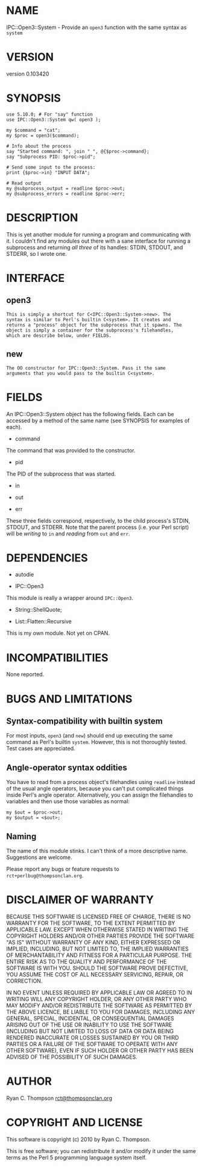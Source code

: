 # NAME

IPC::Open3::System - Provide an `open3` function with the same syntax as `system`

# VERSION

version 0.103420

# SYNOPSIS

    use 5.10.0; # For "say" function
    use IPC::Open3::System qw( open3 );

    my $command = "cat";
    my $proc = open3($command);

    # Info about the process
    say "Started command: ", join " ", @{$proc->command};
    say "Subprocess PID: $proc->pid";

    # Send some input to the process:
    print {$proc->in} "INPUT DATA";

    # Read output
    my @subprocess_output = readline $proc->out;
    my @subprocess_errors = readline $proc->err;

# DESCRIPTION

This is yet another module for running a program and communicating
with it. I couldn't find any modules out there with a sane interface
for running a subprocess and returning *all three* of its handles:
STDIN, STDOUT, and STDERR, so I wrote one.

# INTERFACE

## open3

    This is simply a shortcut for C<IPC::Open3::System->new>. The
    syntax is similar to Perl's builtin C<system>. It creates and
    returns a "process" object for the subprocess that it spawns. The
    object is simply a container for the subprocess's filehandles,
    which are describe below, under FIELDS.

## new

    The OO constructor for IPC::Open3::System. Pass it the same
    arguments that you would pass to the builtin C<system>.

# FIELDS

An IPC::Open3::System object has the following fields. Each can be
accessed by a method of the same name (see SYNOPSIS for examples of
each).

- command

The command that was provided to the constructor.

- pid

The PID of the subprocess that was started.

- in

- out

- err

These three fields correspond, respectively, to the child process's
STDIN, STDOUT, and STDERR. Note that the parent process (i.e. your
Perl script) will be *writing* to `in` and *reading* from `out` and
`err`.

# DEPENDENCIES

- autodie

- IPC::Open3

This module is really a wrapper around `IPC::Open3`.

- String::ShellQuote;

- List::Flatten::Recursive

This is my own module. Not yet on CPAN.

# INCOMPATIBILITIES

None reported.

# BUGS AND LIMITATIONS

## Syntax-compatibility with builtin system

For most inputs, `open3` (and `new`) should end up executing the
same command as Perl's builtin `system`. However, this is not
thoroughly tested. Test cases are appreciated.

## Angle-operator syntax oddities

You have to read from a process object's filehandles using `readline`
instead of the usual angle operators, because you can't put
complicated things inside Perl's angle operator. Alternatively, you
can assign the filehandles to variables and then use those variables
as normal:

    my $out = $proc->out;
    my $output = <$out>;

## Naming

The name of this module stinks. I can't think of a more descriptive
name. Suggestions are welcome.

Please report any bugs or feature requests to
`rct+perlbug@thompsonclan.org`.

# DISCLAIMER OF WARRANTY

BECAUSE THIS SOFTWARE IS LICENSED FREE OF CHARGE, THERE IS NO WARRANTY
FOR THE SOFTWARE, TO THE EXTENT PERMITTED BY APPLICABLE LAW. EXCEPT WHEN
OTHERWISE STATED IN WRITING THE COPYRIGHT HOLDERS AND/OR OTHER PARTIES
PROVIDE THE SOFTWARE "AS IS" WITHOUT WARRANTY OF ANY KIND, EITHER
EXPRESSED OR IMPLIED, INCLUDING, BUT NOT LIMITED TO, THE IMPLIED
WARRANTIES OF MERCHANTABILITY AND FITNESS FOR A PARTICULAR PURPOSE. THE
ENTIRE RISK AS TO THE QUALITY AND PERFORMANCE OF THE SOFTWARE IS WITH
YOU. SHOULD THE SOFTWARE PROVE DEFECTIVE, YOU ASSUME THE COST OF ALL
NECESSARY SERVICING, REPAIR, OR CORRECTION.

IN NO EVENT UNLESS REQUIRED BY APPLICABLE LAW OR AGREED TO IN WRITING
WILL ANY COPYRIGHT HOLDER, OR ANY OTHER PARTY WHO MAY MODIFY AND/OR
REDISTRIBUTE THE SOFTWARE AS PERMITTED BY THE ABOVE LICENCE, BE
LIABLE TO YOU FOR DAMAGES, INCLUDING ANY GENERAL, SPECIAL, INCIDENTAL,
OR CONSEQUENTIAL DAMAGES ARISING OUT OF THE USE OR INABILITY TO USE
THE SOFTWARE (INCLUDING BUT NOT LIMITED TO LOSS OF DATA OR DATA BEING
RENDERED INACCURATE OR LOSSES SUSTAINED BY YOU OR THIRD PARTIES OR A
FAILURE OF THE SOFTWARE TO OPERATE WITH ANY OTHER SOFTWARE), EVEN IF
SUCH HOLDER OR OTHER PARTY HAS BEEN ADVISED OF THE POSSIBILITY OF
SUCH DAMAGES.

# AUTHOR

Ryan C. Thompson <rct@thompsonclan.org>

# COPYRIGHT AND LICENSE

This software is copyright (c) 2010 by Ryan C. Thompson.

This is free software; you can redistribute it and/or modify it under
the same terms as the Perl 5 programming language system itself.